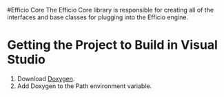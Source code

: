 #Efficio Core
The Efficio Core library is responsible for creating all of the interfaces and base classes for plugging into the Efficio engine.

Getting the Project to Build in Visual Studio
=============================================
1. Download [Doxygen](http://doxygen.org).
1. Add Doxygen to the Path environment variable.